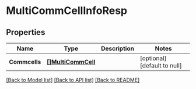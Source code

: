 # MultiCommCellInfoResp

## Properties
Name | Type | Description | Notes
------------ | ------------- | ------------- | -------------
**Commcells** | [**[]MultiCommCell**](MultiCommCell.md) |  | [optional] [default to null]

[[Back to Model list]](../README.md#documentation-for-models) [[Back to API list]](../README.md#documentation-for-api-endpoints) [[Back to README]](../README.md)

